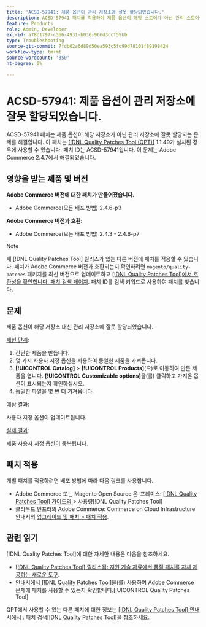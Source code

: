 ```yaml
---
title: 'ACSD-57941: 제품 옵션이 관리 저장소에 잘못 할당되었습니다.'
description: ACSD-57941 패치를 적용하여 제품 옵션이 해당 스토어가 아닌 관리 스토어에 잘못 할당되는 Adobe Commerce 문제를 해결합니다.
feature: Products
role: Admin, Developer
exl-id: a78c1797-c366-4931-b036-966d3dcf59bb
type: Troubleshooting
source-git-commit: 7fdb02a6d89d50ea593c5fd99d78101f89198424
workflow-type: tm+mt
source-wordcount: '350'
ht-degree: 0%

---
```


# ACSD-57941: 제품 옵션이 관리 저장소에 잘못 할당되었습니다.

ACSD-57941 패치는 제품 옵션이 해당 저장소가 아닌 관리 저장소에 잘못 할당되는 문제를 해결합니다. 이 패치는 [[!DNL Quality Patches Tool (QPT)]](https://experienceleague.adobe.com/ko/docs/commerce-operations/tools/quality-patches-tool/quality-patches-tool-to-self-serve-quality-patches) 1.1.49가 설치된 경우에 사용할 수 있습니다. 패치 ID는 ACSD-57941입니다. 이 문제는 Adobe Commerce 2.4.7에서 해결되었습니다.

## 영향을 받는 제품 및 버전

**Adobe Commerce 버전에 대한 패치가 만들어졌습니다.**

* Adobe Commerce(모든 배포 방법) 2.4.6-p3

**Adobe Commerce 버전과 호환:**

* Adobe Commerce(모든 배포 방법) 2.4.3 - 2.4.6-p7

>[!NOTE]
>
>새 [!DNL Quality Patches Tool] 릴리스가 있는 다른 버전에 패치를 적용할 수 있습니다. 패치가 Adobe Commerce 버전과 호환되는지 확인하려면 `magento/quality-patches` 패키지를 최신 버전으로 업데이트하고 [[!DNL Quality Patches Tool]에서 호환성을 확인합니다. 패치 검색 페이지](https://experienceleague.adobe.com/tools/commerce-quality-patches/index.html?lang=ko). 패치 ID를 검색 키워드로 사용하여 패치를 찾습니다.

## 문제

제품 옵션이 해당 저장소 대신 관리 저장소에 잘못 할당되었습니다.

<u>재현 단계</u>:

1. 간단한 제품을 만듭니다.
1. 몇 가지 사용자 지정 옵션을 사용하여 동일한 제품을 가져옵니다.
1. **[!UICONTROL Catalog]** > **[!UICONTROL Products]**(으)로 이동하여 만든 제품을 엽니다. **[!UICONTROL Customizable options]**&#x200B;을(를) 클릭하고 가져온 옵션이 표시되는지 확인하십시오.
1. 동일한 파일을 몇 번 더 가져옵니다.

<u>예상 결과</u>:

사용자 지정 옵션이 업데이트됩니다.

<u>실제 결과</u>:

제품 사용자 지정 옵션이 중복됩니다.

## 패치 적용

개별 패치를 적용하려면 배포 방법에 따라 다음 링크를 사용합니다.

* Adobe Commerce 또는 Magento Open Source 온-프레미스: [[!DNL Quality Patches Tool]  가이드의 &#x200B;](/help/tools/quality-patches-tool/usage.md)> 사용량[!DNL Quality Patches Tool]
* 클라우드 인프라의 Adobe Commerce: Commerce on Cloud Infrastructure 안내서의 [업그레이드 및 패치 > 패치 적용](https://experienceleague.adobe.com/docs/commerce-cloud-service/user-guide/develop/upgrade/apply-patches.html?lang=ko).

## 관련 읽기

[!DNL Quality Patches Tool]에 대한 자세한 내용은 다음을 참조하세요.

* [[!DNL Quality Patches Tool] 릴리스됨: 지원 기술 자료에서 품질 패치를 자체 제공하는 새로운 도구](https://experienceleague.adobe.com/ko/docs/commerce-operations/tools/quality-patches-tool/quality-patches-tool-to-self-serve-quality-patches).
* [&#x200B; 안내서에서  [!DNL Quality Patches Tool]](/help/tools/quality-patches-tool/patches-available-in-qpt/check-patch-for-magento-issue-with-magento-quality-patches.md)을(를) 사용하여 Adobe Commerce 문제에 패치를 사용할 수 있는지 확인합니다.[!UICONTROL Quality Patches Tool]


QPT에서 사용할 수 있는 다른 패치에 대한 정보는 [[!DNL Quality Patches Tool] 안내서에서 &#x200B;](https://experienceleague.adobe.com/tools/commerce-quality-patches/index.html?lang=ko): 패치 검색[!DNL Quality Patches Tool]을 참조하세요.
